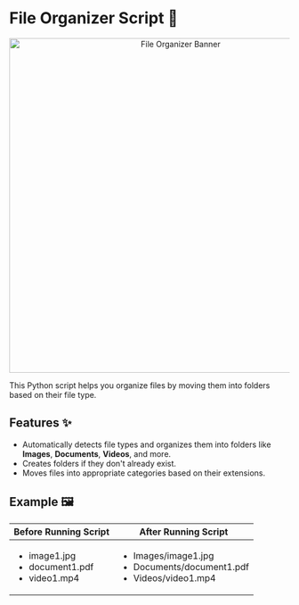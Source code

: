 # File Organizer Script 📁

<p align="center">
  <img src="https://github.com/your-username/file-organizer/blob/main/assets/banner.png" alt="File Organizer Banner" width="600">
</p>

This Python script helps you organize files by moving them into folders based on their file type.

## Features ✨

<ul>
  <li>Automatically detects file types and organizes them into folders like <strong>Images</strong>, <strong>Documents</strong>, <strong>Videos</strong>, and more.</li>
  <li>Creates folders if they don't already exist.</li>
  <li>Moves files into appropriate categories based on their extensions.</li>
</ul>

## Example 🖼️

<table>
  <thead>
    <tr>
      <th>Before Running Script</th>
      <th>After Running Script</th>
    </tr>
  </thead>
  <tbody>
    <tr>
      <td>
        <ul>
          <li>image1.jpg</li>
          <li>document1.pdf</li>
          <li>video1.mp4</li>
        </ul>
      </td>
      <td>
        <ul>
          <li>Images/image1.jpg</li>
          <li>Documents/document1.pdf</li>
          <li>Videos/video1.mp4</li>
        </ul>
      </td>
    </tr>
  </tbody>
</table>
